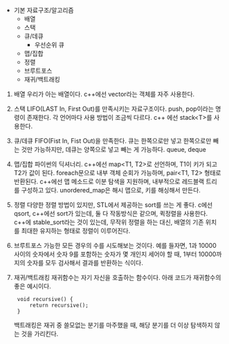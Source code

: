 - 기본 자료구조/알고리즘
  - 배열
  - 스택
  - 큐/데큐
    - 우선순위 큐
  - 맵/집합
  - 정렬
  - 브루트포스
  - 재귀/백트래킹

1. 배열
   우리가 아는 배열이다.
   c++에선 vector라는 객체를 자주 사용한다.

2. 스택
   LIFO(LAST In, First Out)를 만족시키는 자료구조이다.
   push, pop이라는 명령이 존재한다. 각 언어마다 사용 방법이 조금씩 다르다.
   c++ 에선 stack\<T\>를 사용한다.

3. 큐/데큐
   FIFO(Fist In, Fist Out)을 만족한다.
   큐는 한쪽으로만 넣고 한쪽으로만 빼는 것만 가능하지만, 데큐는 양쪽으로 넣고 빼는 게 가능하다.
   queue, deque
4. 맵/집합
   파이썬의 딕셔너리. c++에선 map\<T1, T2>로 선언하며, T1이 키가 되고 T2가 값이 된다.
   foreach문으로 내부 객체 순회가 가능하며, pair\<T1, T2> 형태로 반환된다.
   c++에선 맵 메소드로 이분 탐색을 지원하며, 내부적으로 레드블랙 트리를 구성하고 있다.
   unordered_map은 해시 맵으로, 키를 해싱해서 만든다.
5. 정렬
   다양한 정렬 방법이 있지만, STL에서 제공하는 sort를 쓰는 게 좋다.
   c에선 qsort, c++에선 sort가 있는데, 둘 다 작동방식은 같으며, 퀵정렬을 사용한다.
   c++에 stable_sort라는 것이 있는데, 무작위 정렬을 하는 대신, 배열의 기존 위치를 최대한 유지하는 형태로 정렬이 이루어진다.
6. 브루트포스
   가능한 모든 경우의 수를 시도해보는 것이다.
   예를 들자면, 1과 10000 사이의 숫자에서 숫자 9를 포함하는 숫자가 몇 개인지 세어야 할 때, 1부터 10000까지의 숫자를 모두 검사해서 결과를 반환하는 식이다.
7. 재귀/백트래킹
   재귀함수는 자기 자신을 호출하는 함수이다. 아래 코드가 재귀함수의 좋은 예시이다.
   ```
    void recursive() {
        return recursive();
    }
   ```
   백트래킹은 재귀 중 쓸모없는 분기를 마주했을 때, 해당 분기를 더 이상 탐색하지 않는 것을 가리킨다.
